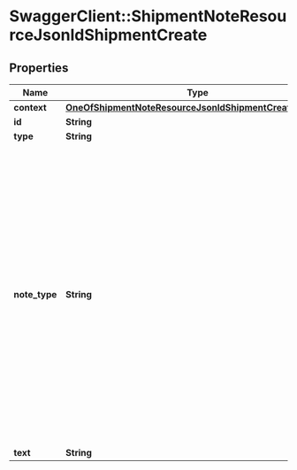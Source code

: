 # SwaggerClient::ShipmentNoteResourceJsonldShipmentCreate

## Properties
Name | Type | Description | Notes
------------ | ------------- | ------------- | -------------
**context** | [**OneOfShipmentNoteResourceJsonldShipmentCreateContext**](OneOfShipmentNoteResourceJsonldShipmentCreateContext.md) |  | [optional] 
**id** | **String** |  | [optional] 
**type** | **String** |  | [optional] 
**note_type** | **String** |           [CA] Carrier,          [DL] Delivery,          [DP] Denied Party,          [DO] Document,          [GN] General,          [HB] HouseBill,          [IN] Invoice,          [PM] Permissions,          [PU] Pickup,          [PR] Procurement,          [PC] Procurement Costs,          [RC] Recap,          [RT] Routing,          [SH] Shipment,          [ST] Status,          [TK] Tracking,          [WT] WorldTrak       | [default to &#x27;[GN] General&#x27;]
**text** | **String** |  | 

